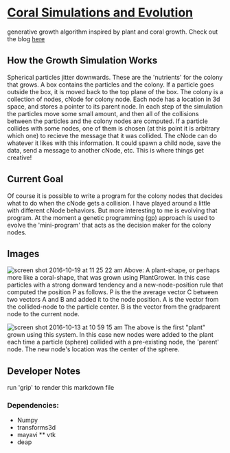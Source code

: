 # [Coral Simulations and Evolution](https://jlopezbi.github.io/ColonyEvolver/)

generative growth algorithm inspired by plant and coral growth. Check out the blog [here](https://jlopezbi.github.io/ColonyEvolver/)


## How the Growth Simulation Works
Spherical particles jitter downwards. These are the 'nutrients' for the colony that grows.
A box contains the particles and the colony. If a particle goes outside the box, it is moved back to the top plane of the box. The colony is a collection of nodes, cNode for colony node. Each node has a location in 3d space, and stores a pointer to its parent node.  In each step of the simulation the particles move some small amount, and then all of the collisions between the particles and the colony nodes are computed. If a particle collides with some nodes, one of them is chosen (at this point it is arbitrary which one) to recieve the message that it was collided. The cNode can do whatever it likes with this information. It could spawn a child node, save the data, send a message to another cNode, etc. This is where things get creative!

## Current Goal
Of course it is possible to write a program for the colony nodes that decides what to do when the cNode gets a collision. I have played around a little with different cNode behaviors. But more interesting to me is evolving that program. At the moment a genetic programming (gp) approach is used to evolve the 'mini-program' that acts as the decision maker for the colony nodes.


## Images
![screen shot 2016-10-19 at 11 25 22 am](https://cloud.githubusercontent.com/assets/3253027/19532080/07b6a552-95ef-11e6-8d68-3091f46881ab.png)
Above: A plant-shape, or perhaps more like a coral-shape, that was grown using PlantGrower. In this case particles with a strong donward tendency and a new-node-position rule that computed the position P as follows. P is the the average vector C between two vectors A and B and added it to the node position. A is the vector from the collided-node to the particle center. B is the vector from the gradparent node to the current node.

![screen shot 2016-10-13 at 10 59 15 am](https://cloud.githubusercontent.com/assets/3253027/19360869/2951f144-9135-11e6-9f9d-b1107802b3a7.png)
The above is the first "plant" grown using this system. In this case new nodes were added to the plant each time a particle (sphere) collided with a pre-existing node, the 'parent' node. The new node's location was the center of the sphere.

## Developer Notes
run 'grip' to render this markdown file

### Dependencies:
* Numpy
* transforms3d 
* mayavi
	** vtk
* deap


